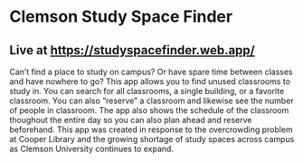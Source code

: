 # Clemson Study Space Finder

Live at https://studyspacefinder.web.app/
---

Can’t find a place to study on campus? Or have spare time between classes and have nowhere to go? This app allows you to find unused classrooms to study in. You can search for all classrooms, a single building, or a favorite classroom. You can also “reserve” a classroom and likewise see the number of people in classroom. The app also shows the schedule of the classroom thoughout the entire day so you can also plan ahead and reserve beforehand. This app was created in response to the overcrowding problem at Cooper Library and the growing shortage of study spaces across campus as Clemson University continues to expand. 

